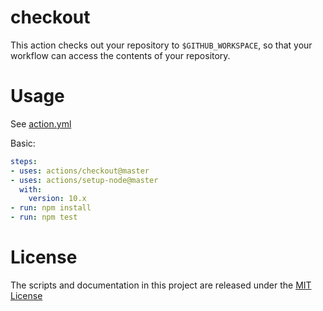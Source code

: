 # checkout

This action checks out your repository to `$GITHUB_WORKSPACE`, so that your workflow can access the contents of your repository.

# Usage

See [action.yml](action.yml)

Basic:
```yaml
steps:
- uses: actions/checkout@master
- uses: actions/setup-node@master
  with:
    version: 10.x 
- run: npm install
- run: npm test
```

# License

The scripts and documentation in this project are released under the [MIT License](LICENSE)
